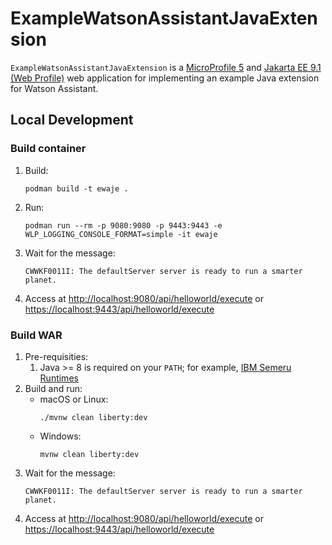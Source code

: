 # ExampleWatsonAssistantJavaExtension

`ExampleWatsonAssistantJavaExtension` is a [MicroProfile 5](https://openliberty.io/docs/latest/microprofile.html) and [Jakarta EE 9.1 (Web Profile)](https://openliberty.io/docs/latest/jakarta-ee.html) web application for implementing an example Java extension for Watson Assistant.

## Local Development

### Build container

1. Build:
   ```
   podman build -t ewaje .
   ```
1. Run:
   ```
   podman run --rm -p 9080:9080 -p 9443:9443 -e WLP_LOGGING_CONSOLE_FORMAT=simple -it ewaje
   ```
1. Wait for the message:
   ```
   CWWKF0011I: The defaultServer server is ready to run a smarter planet.
   ```
1. Access at <http://localhost:9080/api/helloworld/execute> or <https://localhost:9443/api/helloworld/execute>

### Build WAR

1. Pre-requisities:
    1. Java >= 8 is required on your `PATH`; for example, [IBM Semeru Runtimes](https://developer.ibm.com/languages/java/semeru-runtimes/downloads/)
1. Build and run:
    * macOS or Linux:
      ```
      ./mvnw clean liberty:dev
      ```
    * Windows:
      ```
      mvnw clean liberty:dev
      ```
1. Wait for the message:
   ```
   CWWKF0011I: The defaultServer server is ready to run a smarter planet.
   ```
1. Access at <http://localhost:9080/api/helloworld/execute> or <https://localhost:9443/api/helloworld/execute>
